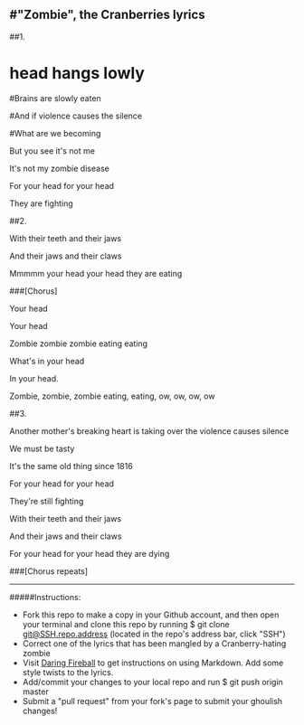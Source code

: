 #"Zombie", the Cranberries lyrics
--------------------------------------------

##1.
# head hangs lowly

#Brains are slowly eaten

#And if violence causes the silence

#What are we becoming

But you see it's not me

It's not my zombie disease

For your head for your head

They are fighting


##2.

With their teeth and their jaws

And their jaws and their claws

Mmmmm your head your head they are eating




###[Chorus]

Your head

Your head

Zombie zombie zombie eating eating

What's in your head

In your head.

Zombie, zombie, zombie eating, eating, ow, ow, ow, ow




##3.

Another mother's breaking heart is taking over the violence causes silence

We must be tasty

It's the same old thing since 1816

For your head for your head

They're still fighting

With their teeth and their jaws

And their jaws and their claws

For your head for your head they are dying




###[Chorus repeats]




********************************************************

#####Instructions:

* Fork this repo to make a copy in your Github account, and then open your terminal and clone this repo by running $ git clone <git@SSH.repo.address> (located in the repo's address bar, click "SSH")
* Correct one of the lyrics that has been mangled by a Cranberry-hating zombie
* Visit [Daring Fireball](http://daringfireball.net/projects/markdown/) to get instructions on using Markdown. Add some style twists to the lyrics.
* Add/commit your changes to your local repo and run $ git push origin master
* Submit a "pull request" from your fork's page to submit your ghoulish changes!

